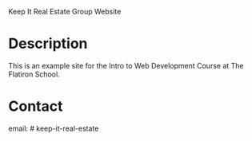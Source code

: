 Keep It Real Estate Group Website

# Description
This is an example site for the Intro to Web Development Course at The Flatiron School.

# Contact
email: # keep-it-real-estate
